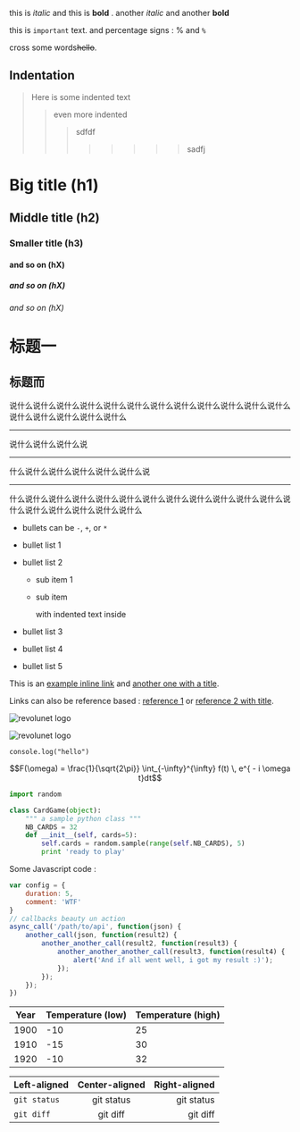 
this is *italic* and this is **bold** .  another _italic_ and another __bold__

this is `important` text. and percentage signs : % and `%`

cross some words~~hello~~.


## Indentation
> Here is some indented text
>> even more indented
>>> sdfdf
>>>>>>>> sadfj


# Big title (h1)
## Middle title (h2)
### Smaller title (h3)
#### and so on (hX)
##### and so on (hX)
###### and so on (hX)

标题一
===

标题而
---


说什么说什么说什么说什么说什么说什么说什么说什么说什么说什么说什么说什么说什么说什么说什么说什么说什么
***
说什么说什么说什么说
___
什么说什么说什么说什么说什么说什么说
* * *
什么说什么说什么说什么说什么说什么说什么说什么说什么说什么说什么说什么说什么说什么说什么说什么说什么说什么
 - bullets can be `-`, `+`, or `*`
 - bullet list 1
 - bullet list 2
    - sub item 1
    - sub item

        with indented text inside

 - bullet list 3
 + bullet list 4
 * bullet list 5


This is an [example inline link](http://lmgtfy.com/) and [another one with a title](http://lmgtfy.com/ "Hello, world").

Links can also be reference based : [reference 1][ref1] or [reference 2 with title][ref2].

 [ref1]: http://revolunet.com
 [ref2]: http://revolunet.com "rich web apps"

![revolunet logo](http://www.revolunet.com/static/parisjs8/img/logo-revolunet-carre.jpg "revolunet logo")

![revolunet logo][revolunet-logo]

[revolunet-logo]: http://www.revolunet.com/static/parisjs8/img/logo-revolunet-carre.jpg "revolunet logo"


```
console.log("hello")
```


$$F(\omega) = \frac{1}{\sqrt{2\pi}} \int_{-\infty}^{\infty} f(t) \, e^{ - i \omega t}dt$$




```python
import random

class CardGame(object):
    """ a sample python class """
    NB_CARDS = 32
    def __init__(self, cards=5):
        self.cards = random.sample(range(self.NB_CARDS), 5)
        print 'ready to play'
```

Some Javascript code :

```js
var config = {
    duration: 5,
    comment: 'WTF'
}
// callbacks beauty un action
async_call('/path/to/api', function(json) {
    another_call(json, function(result2) {
        another_another_call(result2, function(result3) {
            another_another_another_call(result3, function(result4) {
                alert('And if all went well, i got my result :)');
            });
        });
    });
})
```



| Year | Temperature (low) | Temperature (high) |
| ---- | ----------------- | -------------------|
| 1900 |               -10 |                 25 |
| 1910 |               -15 |                 30 |
| 1920 |               -10 |                 32 |



| Left-aligned | Center-aligned | Right-aligned |
| :---         |     :---:      |          ---: |
| `git status`   | git status     | git status    |
| `git diff`     | git diff       | git diff      |


